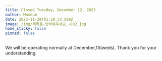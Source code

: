 ```yaml
---
title: Closed Tuesday, December 12, 2023
author: Museum
date: 2023-11-28T01:58:33.508Z
image: /img/제목을-입력해주세요_-002.jpg
home_sticky: false
pinned: false
---
```

We will be operating normally at December,13(weds). Thank you for your understanding.